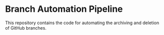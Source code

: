 # Branch Automation Pipeline
This repository contains the code for automating the archiving and deletion of GitHub branches.
